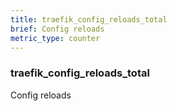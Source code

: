 ```yaml
---
title: traefik_config_reloads_total
brief: Config reloads
metric_type: counter
---
```

### traefik_config_reloads_total

Config reloads